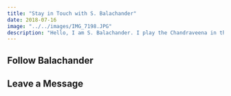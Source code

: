 ```yaml
---
title: "Stay in Touch with S. Balachander"
date: 2018-07-16
image: "../../images/IMG_7198.JPG"
description: "Hello, I am S. Balachander. I play the Chandraveena in the Dhrupad style, a traditional style of Maarga Sangeet. I would love to hear from you! If you have a question, comment, suggestion or if you just want to say hi or stay in touch, please follow me using the links below, or leave me a message."
---
```

## Follow Balachander

<social-links></social-links>

## Leave a Message

<contact-form></contact-form>
